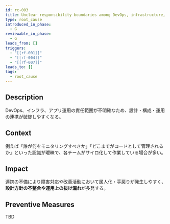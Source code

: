 ```yaml
---
id: rc-003
title: Unclear responsibility boundaries among DevOps, infrastructure, and application operations
type: root_cause
introduced_in_phase:
  - G
reviewable_in_phase:
  - G
leads_from: []
triggers:
  - "[[rf-001]]"
  - "[[rf-004]]"
  - "[[rf-007]]"
leads_to: []
tags:
  - root_cause
---
```


## Description
DevOps、インフラ、アプリ運用の責任範囲が不明確なため、設計・構成・運用の連携が破綻しやすくなる。

## Context
例えば「誰が何をモニタリングすべきか」「どこまでがコードとして管理されるか」といった認識が曖昧で、各チームがサイロ化して作業している場合が多い。

## Impact
連携の不備により障害対応や改善活動において属人化・手戻りが発生しやすく、**設計方針の不整合や運用上の抜け漏れ**が多発する。

## Preventive Measures
TBD